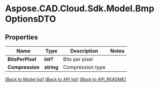 # Aspose.CAD.Cloud.Sdk.Model.BmpOptionsDTO
## Properties

Name | Type | Description | Notes
------------ | ------------- | ------------- | -------------
**BitsPerPixel** | **int?** | Bits per pixel | 
**Compression** | **string** | Compression type | 

[[Back to Model list]](API_README.md#documentation-for-models) [[Back to API list]](API_README.md#documentation-for-api-endpoints) [[Back to API_README]](API_README.md)

